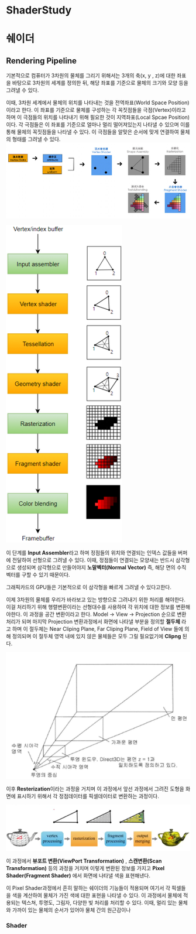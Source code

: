 # ShaderStudy
# 쉐이더

## Rendering Pipeline

기본적으로 컴퓨터가 3차원의 물체를 그리기 위해서는 3개의 축(x, y , z)에 대한 좌표을 바탕으로 
3차원의 세계를 정의한 뒤, 해당 좌표를 기준으로 물체의 크기와 모양 등을 그려낼 수 있다. 

이때, 3차원 세계에서 물체의 위치를 나타내는 것을 전역좌표(World Space Position) 이라고 한다.
이 좌표를 기준으로 물체를 구성하는 각 꼭짓점들을 극점(Vertex)이라고 하며 이 극점들의 위치를 나타내기 위해 필요한 것이 지역좌표(Local Spcae Position) 이다. 각 극점들은 이 좌표를 기준으로 얼마나 멀리 떨어져있는지 나타낼 수 있으며 이를 통해 물체의 꼭짓점들을 나타낼 수 있다. 이 극점들을 알맞은 순서에 맞게 연결하여 물체의 형태를 그려낼 수 있다.
![](./image.jpg)

![](./RenderingPipe.png)

이 단계를 **Input Assembler**라고 하며 정점들의 위치와 연결되는 인덱스 값들을 버퍼에 전달하여 선형으로 그려낼 수 있다. 이때, 정점들이 연결되는 모양새는 반드시 삼각형으로 생성되며 삼각형으로 만들어야지 **노말벡터(Normal Vector)** 즉, 해당 면의 수직 벡터를 구할 수 있기 때문이다. 

그래픽카드의 GPU들은 기본적으로 이 삼각형을 빠르게 그려낼 수 있다고한다.

이제 3차원의 물체를 우리가 바라보고 있는 방향으로 그려내기 위한 처리를 해야한다.
이걸 처리하기 위해 행렬변환이라는 선형대수를 사용하여 각 위치에 대한 정보를 변환해야한다. 이 과정을 공간 변환이라고 한다. Model -> View -> Projection 순으로 변환처리가 되며 마지막 Projection 변환과정에서 화면에 나타낼 부분을 정의할 **절두체** 라고 하며 이 절두체는 Near Cliping Plane, Far Cliping Plane, Field of View 들에 의해 정의되며 이 절두체 영역 내에 있지 않은 물체들은 모두 그릴 필요없기에 **Clipng** 된다. 

![](./Frustum.png)

이후 **Resterization**이라는 과정을 거치며 이 과정에서 앞선 과정에서 그려진 도형을 화면에 표시하기 위해서 각 정점데이터를 픽셀데이터로 변환하는 과정이다. 

![](./Rasterization.png)

이 과정에서 **뷰포트 변환(ViewPort Transformation)** , **스캔변환(Scan Transformation)** 등의 과정을 거치며 이렇게 변환된 정보를 가지고 **Pixel Shader(Fragment Shader)** 에서 화면에 나타낼 색을 표현해낸다. 

이 Pixel Shader과정에서 흔히 말하는 쉐이더의 기능들이 적용되며 여기서 각 픽셀들을 색을 계산하여 물체가 가진 색에 대한 표현을 나타낼 수 있다. 이 과정에서 물체에 적용되는 텍스쳐, 투명도, 그림자, 다양한 빛 처리를 처리할 수 있다. 이때, 멀리 있는 물체와 가까이 있는 물체의 순서가 있어야 물체 간의 원근감이나 


### Shader






